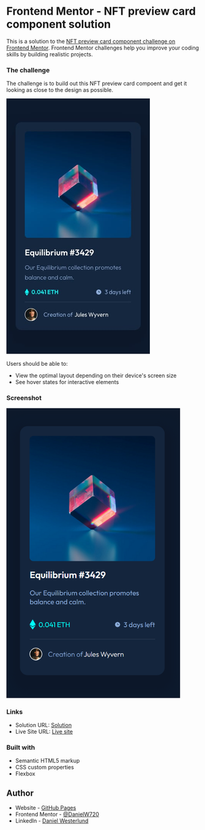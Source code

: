 # Frontend Mentor - NFT preview card component solution

This is a solution to the [NFT preview card component challenge on Frontend Mentor](https://www.frontendmentor.io/challenges/nft-preview-card-component-SbdUL_w0U). Frontend Mentor challenges help you improve your coding skills by building realistic projects. 

### The challenge

The challenge is to build out this NFT preview card compoent and get it looking as close to the design as possible.

![Mobile design for the NFT preview card component coding challenge](./design/mobile-design.jpg)

Users should be able to:

- View the optimal layout depending on their device's screen size
- See hover states for interactive elements

### Screenshot

<img src="screenshot.png"  width="90%" height="90%">

### Links

- Solution URL: [Solution](./solution/)
- Live Site URL: [Live site](https://your-live-site-url.com)

### Built with

- Semantic HTML5 markup
- CSS custom properties
- Flexbox

## Author

- Website - [GitHub Pages](https://danielw720.github.io/)
- Frontend Mentor - [@DanielW720](https://www.frontendmentor.io/profile/yourusername)
- LinkedIn - [Daniel Westerlund](https://www.linkedin.com/in/daniel-westerlund-a07529179/)

